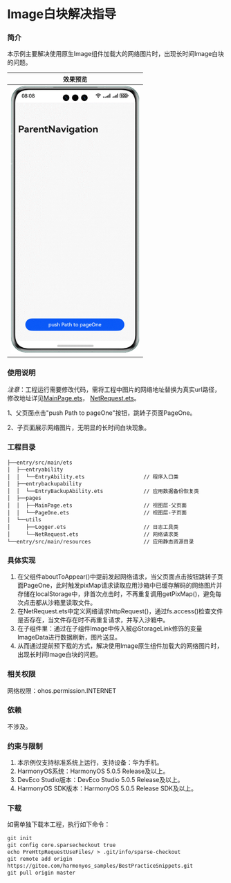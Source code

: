 # Image白块解决指导

### 简介

本示例主要解决使用原生Image组件加载大的网络图片时，出现长时间Image白块的问题。

| 效果预览                                   |
|----------------------------------------|
| <img src="screenshots/devices/show.gif" width="300"> |


### 使用说明
*注意*：工程运行需要修改代码，需将工程中图片的网络地址替换为真实url路径，修改地址详见[MainPage.ets](entry/src/main/ets/pages/MainPage.ets)，
[NetRequest.ets](entry/src/main/ets/utils/NetRequest.ets)。

1、父页面点击"push Path to pageOne"按钮，跳转子页面PageOne。

2、子页面展示网络图片，无明显的长时间白块现象。

### 工程目录
```
├──entry/src/main/ets
│  ├──entryability
│  │  └──EntryAbility.ets                   // 程序入口类
│  ├──entrybackupability
│  │  └──EntryBackupAbility.ets             // 应用数据备份恢复类
│  ├──pages
│  │  ├──MainPage.ets                       // 视图层-父页面
│  │  └──PageOne.ets                        // 视图层-子页面
│  └──utils
│     ├──Logger.ets                         // 日志工具类
│     └──NetRequest.ets                     // 网络请求类
└──entry/src/main/resources                 // 应用静态资源目录
```

### 具体实现

1. 在父组件aboutToAppear()中提前发起网络请求，当父页面点击按钮跳转子页面PageOne，此时触发pixMap请求读取应用沙箱中已缓存解码的网络图片并存储在localStorage中，非首次点击时，不再重复调用getPixMap()，避免每次点击都从沙箱里读取文件。
2. 在NetRequest.ets中定义网络请求httpRequest()，通过fs.access()检查文件是否存在，当文件存在时不再重复请求，并写入沙箱中。
3. 在子组件里：通过在子组件Image中传入被@StorageLink修饰的变量ImageData进行数据刷新，图片送显。
4. 从而通过提前预下载的方式，解决使用Image原生组件加载大的网络图片时，出现长时间Image白块的问题。

### 相关权限

网络权限：ohos.permission.INTERNET

### 依赖

不涉及。

### 约束与限制

1. 本示例仅支持标准系统上运行，支持设备：华为手机。
2. HarmonyOS系统：HarmonyOS 5.0.5 Release及以上。
3. DevEco Studio版本：DevEco Studio 5.0.5 Release及以上。
4. HarmonyOS SDK版本：HarmonyOS 5.0.5 Release SDK及以上。

### 下载

如需单独下载本工程，执行如下命令：
```
git init
git config core.sparsecheckout true
echo PreHttpRequestUseFiles/ > .git/info/sparse-checkout
git remote add origin https://gitee.com/harmonyos_samples/BestPracticeSnippets.git
git pull origin master
```
